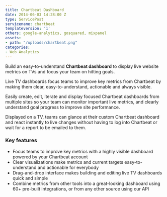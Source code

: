 ```yaml
---
title: Chartbeat Dashboard
date: 2014-06-03 14:28:00 Z
type: ServicePost
servicename: chartbeat
templateversion: '1'
others: google-analytics, gosquared, mixpanel
assets:
- path: "/uploads/chartbeat.png"
categories:
- Web Analytics
---
```


Build an easy-to-understand **Chartbeat dashboard** to display live website metrics on TVs and focus your team on hitting goals. 

Live TV dashboards focus teams to improve key metrics from Chartbeat by making them clear, easy-to-understand, actionable and always visible.

Easily create, edit, iterate and display focused Chartbeat dashboards from multiple sites so your team can monitor important live metrics, and clearly understand goal progress to improve site performance.

Displayed on a TV, teams can glance at their custom Chartbeat dashboard and react instantly to live changes without having to log into Chartbeat or wait for a report to be emailed to them. 


<div class="useful-resources widget-main__inner">
<h3>Key features</h3>
<ul class="resources-links">
<li><span>Focus teams to improve key metrics with a highly visible dashboard powered by your Chartbeat account</span></li>
<li><span>Clear visualizations make metrics and current targets easy-to-understand and actionable for everybody</span></li>
<li><span>Drag-and-drop interface makes building and editing live TV dashboards quick and simple</span></li>
<li><span>Combine metrics from other tools into a great-looking dashboard using 60+ pre-built integrations, or from any other source using our API</span></li>
</ul>
</div>
